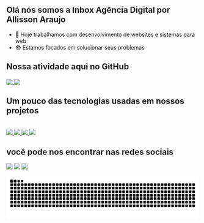 ## Olá nós somos a Inbox Agência Digital por Allisson Araujo

- 🔭 Hoje trabalhamos com desenvolvimento de websites e sistemas para web
- 😎 Estamos focados em solucionar seus problemas

## Nossa atividade aqui no GitHub
<a href="https://inboxagenciadigital.com.br" target="_blank">
  <img height="165em" align="center" src="https://github-readme-stats.vercel.app/api/top-langs/?username=inboxagenciadigital&theme=monokai " />
</a>
<a href="https://inboxagenciadigital.com.br" target="_blank">
  <img height="165em" align="center" src="https://github-readme-stats.vercel.app/api?username=inboxagenciadigital&show_icons=true&theme=monokai " />
</a>

  ## Um pouco das tecnologias usadas em nossos projetos
<div style="display: inline_block">
  <br>
<a href="https://inboxagenciadigital.com.br" target="_blank">
  <img src="https://cdn.jsdelivr.net/gh/devicons/devicon/icons/html5/html5-original.svg" width="50"/>
</a>
 <a href="https://inboxagenciadigital.com.br" target="_blank">
  <img src="https://cdn.jsdelivr.net/gh/devicons/devicon/icons/wordpress/wordpress-original.svg" width="50" />
 </a>
 <a href="https://inboxagenciadigital.com.br" target="_blank">
   <img src="https://cdn.jsdelivr.net/gh/devicons/devicon/icons/php/php-plain.svg" width="50" />
 </a>
<a href="https://inboxagenciadigital.com.br" target="_blank">
   <img src="https://cdn.jsdelivr.net/gh/devicons/devicon/icons/codeigniter/codeigniter-plain.svg" width="50" />
</a>
</div>

## você pode nos encontrar nas redes sociais
<div style="display: inline_block">
<a href="#"><img src="https://img.shields.io/badge/WhatsApp-25D366?style=for-the-badge&logo=whatsapp&logoColor=white"></a>
<a href="#"><img src="https://img.shields.io/badge/Instagram-E4405F?style=for-the-badge&logo=instagram&logoColor=white"></a>
<a href="#"><img src="https://img.shields.io/badge/Spotify-1ED760?&style=for-the-badge&logo=spotify&logoColor=white"></a>
 </div>
 
   ![Snake animation](https://github.com/inboxagenciadigital/inboxagenciadigital/blob/output/github-contribution-grid-snake.svg)
 
